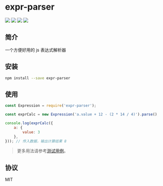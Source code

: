 # expr-parser

[![](https://img.shields.io/npm/v/expr-parser.svg?style=flat)](https://www.npmjs.org/package/expr-parser)
[![](https://img.shields.io/travis/JuneAndGreen/expr-parser.svg)](https://github.com/JuneAndGreen/expr-parser)
[![](https://img.shields.io/github/license/JuneAndGreen/expr-parser.svg)](https://github.com/JuneAndGreen/expr-parser)
[![](https://img.shields.io/coveralls/github/JuneAndGreen/expr-parser.svg)](https://github.com/JuneAndGreen/expr-parser)

## 简介

一个方便好用的 js 表达式解析器

## 安装

```bash
npm install --save expr-parser
```

## 使用

```javascript
const Expression = require('expr-parser');

const exprCalc = new Expression('a.value + 12 - (2 * 14 / 4)').parse();

console.log(exprCalc({
    a: {
        value: 3 
    },
})); // 传入数据，输出计算结果 8
```

> 更多用法请参考[测试用例](./test.js)。

## 协议

MIT
